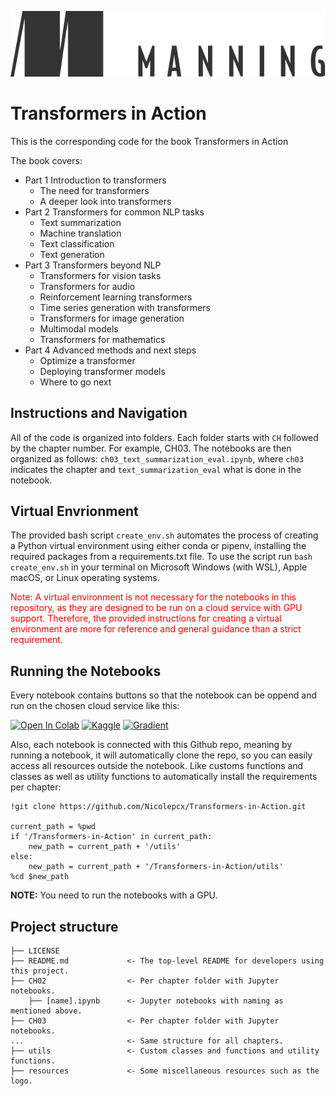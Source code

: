 
![](resources/manning_publications_logo.png)

# Transformers in Action
This is the corresponding code for the book Transformers in Action

The book covers:

* Part 1 Introduction to transformers 
  * The need for transformers 
  * A deeper look into transformers 
* Part 2 Transformers for common NLP tasks 
   * Text summarization
   * Machine translation
   * Text classification
   * Text generation
* Part 3 Transformers beyond NLP 
   * Transformers for vision tasks 
   * Transformers for audio 
   * Reinforcement learning transformers 
   * Time series generation with transformers 
   * Transformers for image generation 
   * Multimodal models 
   * Transformers for mathematics 
* Part 4 Advanced methods and next steps 
   * Optimize a transformer 
   * Deploying transformer models 
   * Where to go next 

## Instructions and Navigation
All of the code is organized into folders. Each folder starts with `CH` followed by the chapter number. For example, CH03.
The notebooks are then organized as follows: `ch03_text_summarization_eval.ipynb`, where `ch03` indicates the chapter
and `text_summarization_eval` what is done in the notebook. 

## Virtual Envrionment

The provided bash script `create_env.sh` automates the process of creating a Python virtual environment using either conda or pipenv, 
installing the required packages from a requirements.txt file. To use the script run `bash create_env.sh` in your 
terminal on Microsoft Windows (with WSL), Apple macOS, or Linux operating systems.

<span style="color:red">
Note: A virtual environment is not necessary for the notebooks in this repository, as they are designed to be 
run on a cloud service with GPU support. Therefore, the provided instructions for creating a virtual environment are 
more for reference and general guidance than a strict requirement. </span>

## Running the Notebooks

Every notebook contains buttons so that the notebook can be oppend and run on the chosen cloud service like this:

[![Open In Colab](https://colab.research.google.com/assets/colab-badge.svg)]()   [![Kaggle](https://kaggle.com/static/images/open-in-kaggle.svg)]()   [![Gradient](https://assets.paperspace.io/img/gradient-badge.svg)]() 

Also, each notebook is connected with this Github repo, meaning by running a notebook, it will automatically clone the repo, so you can easily access all resources outside the notebook.
Like customs functions and classes as well as utility functions to automatically install the requirements per chapter: 

```
!git clone https://github.com/Nicolepcx/Transformers-in-Action.git

current_path = %pwd
if '/Transformers-in-Action' in current_path:
    new_path = current_path + '/utils'
else:
    new_path = current_path + '/Transformers-in-Action/utils'
%cd $new_path
```
__NOTE:__ You need to run the notebooks with a GPU. 

## Project structure

```
├── LICENSE
├── README.md             <- The top-level README for developers using this project.
├── CH02                  <- Per chapter folder with Jupyter notebooks.
    ├── [name].ipynb      <- Jupyter notebooks with naming as mentioned above.
├── CH03                  <- Per chapter folder with Jupyter notebooks.
...                       <- Same structure for all chapters.
├── utils                 <- Custom classes and functions and utility functions.
├── resources             <- Some miscellaneous resources such as the logo.

```
